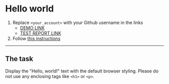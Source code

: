 # Hello world
1. Replace `<your_account>` with your Github username in the links
    - [DEMO LINK](https://Annasmile3.github.io/layout_hello-world/) <br>
    - [TEST REPORT LINK](https://Annasmile3.github.io/layout_hello-world/report/html_report/)
2. Follow [this instructions](https://mate-academy.github.io/layout_task-guideline/)
___

## The task 
Display the "Hello, world!" text with the default browser styling. Please do not 
use any enclosing tags like `<h1>` or `<p>`.
